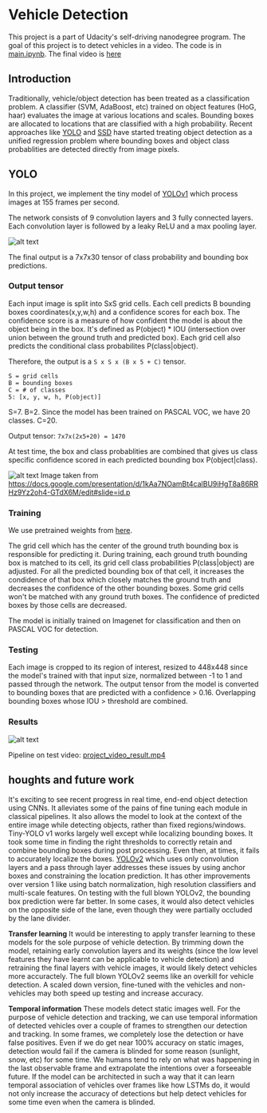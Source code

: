 # Vehicle Detection

This project is a part of Udacity's self-driving nanodegree program. The goal of this project is to detect vehicles in a video. The code is in [main.ipynb](./main.ipynb). The final video is [here](./project_video_result.mp4)

[//]: # (Image References)

[image1]: ./output_images/outputtensor.png "output_tensor"
[image2]: ./output_images/result_testimgs.png "result"
[image3]: ./output_images/yolo.png "yolo-tiny"


Introduction
---
Traditionally, vehicle/object detection has been treated as a classification problem. A classifier (SVM, AdaBoost, etc) trained on object features (HoG, haar) evaluates the image at various locations and scales. Bounding boxes are allocated to locations that are classified with a high probability. Recent approaches like [YOLO](https://arxiv.org/pdf/1612.08242.pdf) and [SSD](https://arxiv.org/pdf/1512.02325.pdf) have started treating object detection as a unified regression problem where bounding boxes and object class probablities are detected directly from image pixels.


YOLO
---
In this project, we implement the tiny model of [YOLOv1](https://pjreddie.com/media/files/papers/yolo.pdf) which process images at 155 frames per second. 

The network consists of 9 convolution layers and 3 fully connected layers. Each convolution layer is followed by a leaky ReLU and a max pooling layer.

![alt text][image3]

The final output is a 7x7x30 tensor of class probability and bounding box predictions. 

### Output tensor

Each input image is split into SxS grid cells. Each cell predicts B bounding boxes coordinates(x,y,w,h) and a confidence scores for each box. The confidence score is a measure of how confident the model is about the object being in the box. It's defined as P(object) * IOU (intersection over union between the ground truth and predicted box). Each grid cell also predicts the conditional class probabilites P(class|object). 

Therefore, the output is a `S x S x (B x 5 + C)` tensor. 
```
S = grid cells
B = bounding boxes
C = # of classes
5: [x, y, w, h, P(object)]
```
S=7. B=2. Since the model has been trained on PASCAL VOC, we have 20 classes. C=20.

Output tensor: `7x7x(2x5+20) = 1470`

At test time, the box and class probablities are combined that gives us class specific confidence scored in each predicted bounding box P(object|class).

![alt text][image1]
Image taken from https://docs.google.com/presentation/d/1kAa7NOamBt4calBU9iHgT8a86RRHz9Yz2oh4-GTdX6M/edit#slide=id.p

### Training

We use pretrained weights from [here](https://drive.google.com/drive/folders/0B1tW_VtY7onidEwyQ2FtQVplWEU).

The grid cell which has the center of the ground truth bounding box is responsible for predicting it. During training, each ground truth bounding box is matched to its cell, its grid cell class probabilities P(class|object) are adjusted. For all the predicted bounding box of that cell, it increases the condidence of that box which closely matches the ground truth and decreases the confidence of the other bounding boxes. Some grid cells won't be matched with any ground truth boxes. The confidence of predicted boxes by those cells are decreased. 

The model is initially trained on Imagenet for classification and then on PASCAL VOC for detection.

### Testing

Each image is cropped to its region of interest, resized to 448x448 since the model's trained with that input size, normalized between -1 to 1 and passed through the network. 
The output tensor from the model is converted to bounding boxes that are predicted with a confidence > 0.16. Overlapping bounding boxes whose IOU > threshold are combined. 

### Results

![alt text][image2]

Pipeline on test video: [project_video_result.mp4](./project_video_result.mp4)


houghts and future work
---
It's exciting to see recent progress in real time, end-end object detection using CNNs. It alleviates some of the pains of fine tuning each module in classical pipelines. It also allows the model to look at the context of the entire image while detecting objects, rather than fixed regions/windows. Tiny-YOLO v1 works largely well except while localizing bounding boxes. It took some time in finding the right thresholds to correctly retain and combine bounding boxes during post processing. Even then, at times, it fails to accurately localize the boxes. [YOLOv2](https://arxiv.org/pdf/1612.08242.pdf) which uses only convolution layers and a pass through layer addresses these issues by using anchor boxes and constraining the location prediction. It has other improvements over version 1 like using batch normalization, high resolution classifiers and multi-scale features. On testing with the full blown YOLOv2, the bounding box prediction were far better. In some cases, it would also detect vehicles on the opposite side of the lane, even though they were partially occluded by the lane divider. 

**Transfer learning**
It would be interesting to apply transfer learning to these models for the sole purpose of vehicle detection. By trimming down the model, retaining early convolution layers and its weights (since the low level features they have learnt can be applicable to vehicle detection) and retraining the final layers with vehicle images, it would likely detect vehicles more accuractely. The full blown YOLOv2 seems like an overkill for vehicle detection. A scaled down version, fine-tuned with the vehicles and non-vehicles may both speed up testing and increase accuracy.

**Temporal information**
These models detect static images well. For the purpose of vehicle detection and tracking, we can use temporal information of detected vehicles over a couple of frames to strengthen our detection and tracking. In some frames, we completely lose the detection or have false positives. Even if we do get near 100% accuracy on static images, detection would fail if the camera is blinded for some reason (sunlight, snow, etc) for some time. We humans tend to rely on what was happening in the last observable frame and extrapolate the intentions over a forseeable future. If the model can be architected in such a way that it can learn temporal association of vehicles over frames like how LSTMs do, it would not only increase the accuracy of detections but help detect vehicles for some time even when the camera is blinded. 


